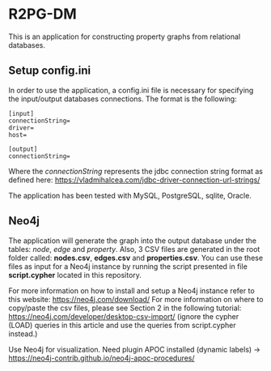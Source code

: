 # R2PG-DM

This is an application for constructing property graphs from relational databases. 

## Setup config.ini
In order to use the application, a config.ini file is necessary for specifying the input/output databases connections. The format is the following:

```
[input]
connectionString=
driver=
host=

[output]
connectionString=
```

Where the *connectionString* represents the jdbc connection string format as defined here: https://vladmihalcea.com/jdbc-driver-connection-url-strings/

The application has been tested with MySQL, PostgreSQL, sqlite, Oracle.

## Neo4j

The application will generate the graph into the output database under the tables: *node*, *edge* and *property*. Also, 3 CSV files are generated in the root folder called: **nodes.csv**, **edges.csv** and **properties.csv**. You can use these files as input for a Neo4j instance by running the script presented in file **script.cypher** located in this repository. 

For more information on how to install and setup a Neo4j instance refer to this website: https://neo4j.com/download/
For more information on where to copy/paste the csv files, please see Section 2 in the following tutorial: https://neo4j.com/developer/desktop-csv-import/ (ignore the cypher (LOAD) queries in this article and use the queries from script.cypher instead.)

Use Neo4j for visualization. Need plugin APOC installed (dynamic labels) -> https://neo4j-contrib.github.io/neo4j-apoc-procedures/

